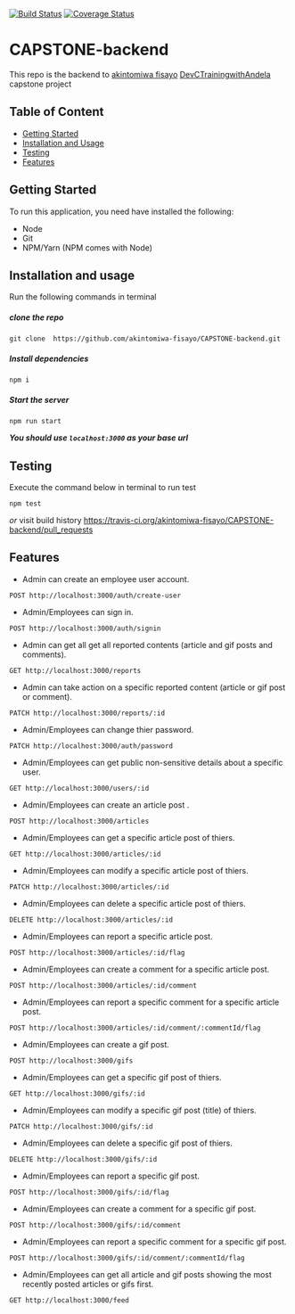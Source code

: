 [![Build Status](https://travis-ci.org/akintomiwa-fisayo/CAPSTONE-backend.svg?branch=develop)](https://travis-ci.org/akintomiwa-fisayo/CAPSTONE-backend)
[![Coverage Status](https://coveralls.io/repos/github/akintomiwa-fisayo/CAPSTONE-backend/badge.svg?branch=develop)](https://coveralls.io/github/akintomiwa-fisayo/CAPSTONE-backend?branch=develop)

# CAPSTONE-backend
This repo is the backend to [akintomiwa fisayo](https://github.com/akintomiwa-fisayo) [DevCTrainingwithAndela](https://devctraining.andela.com) capstone project

## Table of Content
- [Getting Started](#Getting-Started)
- [Installation and Usage](#Installation-and-Usage)
- [Testing](#Testing)
- [Features](#Features)

## Getting Started
To run this application, you need have installed the  following:
- Node
- Git
- NPM/Yarn (NPM comes with Node)

## Installation and usage
Run the following commands in terminal
##### clone the repo
```
git clone  https://github.com/akintomiwa-fisayo/CAPSTONE-backend.git
```
##### Install dependencies
```
npm i 
```

#####  Start the server
```
npm run start
```
___You should use ```localhost:3000``` as your base url___


## Testing
Execute the command below in terminal to run test
```shell
npm test
```
_or_ 
visit build history https://travis-ci.org/akintomiwa-fisayo/CAPSTONE-backend/pull_requests
## Features
  * Admin can create an employee user account.
  ```node
  POST http://localhost:3000/auth/create-user
  ```
  >
 * Admin/Employees can sign in.
  ```node
  POST http://localhost:3000/auth/signin
  ```
  >
  * Admin can get all get all reported contents (article and gif posts and comments).
  ```node
  GET http://localhost:3000/reports
  ```
  >
  * Admin can take action on a specific reported content (article or gif post or comment).
  ```node
  PATCH http://localhost:3000/reports/:id
  ```
  >
 * Admin/Employees can change thier password.
  ```node
  PATCH http://localhost:3000/auth/password
  ```
  >
 * Admin/Employees can get public non-sensitive details about a specific user.
  ```node
  GET http://localhost:3000/users/:id
  ```
  >
 * Admin/Employees can create an article post .
  ```node
  POST http://localhost:3000/articles
  ```
  >
 * Admin/Employees can get a specific article post of thiers.
  ```node
  GET http://localhost:3000/articles/:id
  ```
  >
  * Admin/Employees can modify a specific article post of thiers.
  ```node
  PATCH http://localhost:3000/articles/:id
  ```
  >
  * Admin/Employees can delete a specific article post of thiers.
  ```node
  DELETE http://localhost:3000/articles/:id
  ```
  >
  * Admin/Employees can report a specific article post.
  ```node
  POST http://localhost:3000/articles/:id/flag
  ```
  >
  * Admin/Employees can create a comment for a specific article post.
  ```node
  POST http://localhost:3000/articles/:id/comment
  ```
  >
  * Admin/Employees can report a specific comment for a specific article post.
  ```node
  POST http://localhost:3000/articles/:id/comment/:commentId/flag
  ```
  >
 * Admin/Employees can create a gif post.
  ```node
  POST http://localhost:3000/gifs
  ```
  >
 * Admin/Employees can get a specific gif post of thiers.
  ```node
  GET http://localhost:3000/gifs/:id
  ```
  >
  * Admin/Employees can modify a specific gif post (title) of thiers.
  ```node
  PATCH http://localhost:3000/gifs/:id
  ```
  >
  * Admin/Employees can delete a specific gif post of thiers.
  ```node
  DELETE http://localhost:3000/gifs/:id
  ```
  >
  * Admin/Employees can report a specific gif post.
  ```node
  POST http://localhost:3000/gifs/:id/flag
  ```
  >
  * Admin/Employees can create a comment for a specific gif post.
  ```node
  POST http://localhost:3000/gifs/:id/comment
  ```
  >
  * Admin/Employees can report a specific comment for a specific gif post.
  ```node
  POST http://localhost:3000/gifs/:id/comment/:commentId/flag
  ```
  >
  * Admin/Employees can get all article and gif posts showing the most recently posted articles or gifs first.
  ```node
  GET http://localhost:3000/feed
  ```
  >
